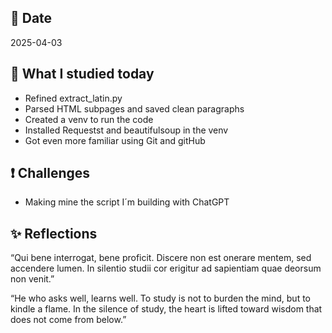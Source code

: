 ## 📅 Date
2025-04-03

## 📘 What I studied today
- Refined extract_latin.py
- Parsed HTML subpages and saved clean paragraphs
- Created a venv to run the code 
- Installed Requestst and beautifulsoup in the venv
- Got even more familiar using Git and gitHub

## ❗ Challenges
- Making mine the script I´m building with ChatGPT

## ✨ Reflections

“Qui bene interrogat, 
    bene proficit.
Discere non est onerare mentem, 
    sed accendere lumen.
In silentio studii cor erigitur ad sapientiam quae deorsum non venit.”


“He who asks well, learns well.
To study is not to burden the mind, 
but to kindle a flame.
In the silence of study, 
the heart is lifted toward wisdom that does not come from below.”